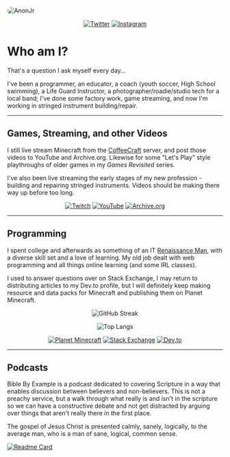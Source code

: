 <img
    style="display: block;
           margin-left: auto;
           margin-right: auto;
           border-radius: 10px;"
    src="https://www.anonjr.com/res/gravatar.png"
    alt="AnonJr">
</img>

<div style="text-align:center;">

 [![Twitter](https://img.shields.io/badge/Twitter-@AnonJr-orange?style=plastic&logo=twitter)](https://twitter.com/AnonJr) [![Instagram](https://img.shields.io/badge/Instagram-AnonJr__Live-orange?style=plastic&logo=instagram)](https://www.instagram.com/anonjr_live/)

</div>

# Who am I?

That's a question I ask myself every day&hellip;

I've been a programmer, an educator, a coach (youth soccer, High School swimming), a Life Guard Instructor, a photographer/roadie/studio tech for a local band; I've done some factory work, game streaming, and now I'm working in stringed instrument building/repair.

---

## Games, Streaming, and other Videos

I still live stream Minecraft from the [CoffeeCraft](https://www.coffeecraft.us/) server, and post those videos to YouTube and Archive.org. Likewise for some "Let's Play" style playthroughs of older games in my *Games Revisited* series.

I've also been live streaming the early stages of my new profession - building and repairing stringed instruments. Videos should be making there way up before too long.

<div style="text-align:center;">

[![Twitch](https://img.shields.io/badge/Twitch-AnonJr__Live-orange?style=plastic&logo=twitch)](https://www.twitch.tv/anonjr_live) [![YouTube](https://img.shields.io/badge/YouTube-AnonJr-orange?style=plastic&logo=youtube)](https://www.youtube.com/channel/UCXafqhKHbkSUIrq0LAuu0tw) [![Archive.org](https://img.shields.io/badge/Archive.org-AnonJr-orange?style=plastic&logo=internetarchive)](https://archive.org/details/@anonjr)

</div>

---

## Programming

I spent college and afterwards as something of an IT [Renaissance Man](https://en.wikipedia.org/wiki/Polymath#Renaissance_ideal:_the_Renaissance_man), with a diverse skill set and a love of learning. My old job dealt with web programming and all things online learning (and some IRL classes).

I used to answer questions over on Stack Exchange, I may return to distributing articles to my Dev.to profile, but I will definitely keep making resource and data packs for Minecraft and publishing them on Planet Minecraft.

<div style="text-align:center;">

![GitHub Streak](https://streak-stats.demolab.com?user=AnonJr&theme=great-gatsby&border_radius=10&count_private=true)

![Top Langs](https://github-readme-stats.vercel.app/api/top-langs/?username=AnonJr&theme=great-gatsby&layout=compact&border_radius=10&count_private=true)

[![Planet Minecraft](https://img.shields.io/badge/Planet_Minecraft-AnonJr-orange?style=plastic&logo=minecraft)](https://www.planetminecraft.com/member/anonjr/) [![Stack Exchange](https://img.shields.io/badge/Stack_Exchange-AnonJr-orange?style=plastic&logo=stackexchange)](https://stackexchange.com/users/12701/anonjr) [![Dev.to](https://img.shields.io/badge/Dev.to-AnonJr-orange?style=plastic&logo=dev.to)](https://dev.to/anonjr)

</div>

---

## Podcasts

Bible By Example is a podcast dedicated to covering Scripture in a way that enables discussion between believers and non-believers. This is not a preachy service, but a walk through what really is and isn't in the scripture so we can have a constructive debate and not get distracted by arguing over things that aren't really there in the first place.

The gospel of Jesus Christ is presented calmly, sanely, logically, to the average man, who is a man of sane, logical, common sense.

[![Readme Card](https://github-readme-stats.vercel.app/api/pin/?username=AnonJr&repo=Bible-By-Example&theme=great-gatsby&border_radius=10)](https://github.com/AnonJr/Bible-By-Example)
